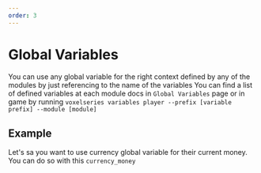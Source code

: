 ```yaml
---
order: 3
---
```


#  Global Variables

You can use any global variable for the right context defined by any of the modules by just referencing to the name of the variables 
You can find a list of defined variables at each module docs in `Global Variables` page or in game by running `voxelseries variables player --prefix [variable prefix] --module [module]`

## Example
Let's sa you want to use currency global variable for their current money.  
You can do so with this `currency_money`